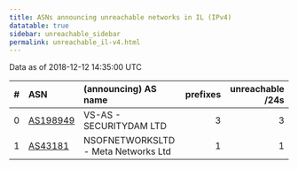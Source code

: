 ```yaml
---
title: ASNs announcing unreachable networks in IL (IPv4)
datatable: true
sidebar: unreachable_sidebar
permalink: unreachable_il-v4.html
---
```


Data as of 2018-12-12 14:35:00 UTC


<div class="datatable-begin"></div>

|   # | ASN                                      | (announcing) AS name                |   prefixes |   unreachable /24s |
|----:|:-----------------------------------------|:------------------------------------|-----------:|-------------------:|
|   0 | [AS198949](unreachable_AS198949-v4.html) | VS-AS - SECURITYDAM LTD             |          3 |                  3 |
|   1 | [AS43181](unreachable_AS43181-v4.html)   | NSOFNETWORKSLTD - Meta Networks Ltd |          1 |                  1 |

<div class="datatable-end"></div>